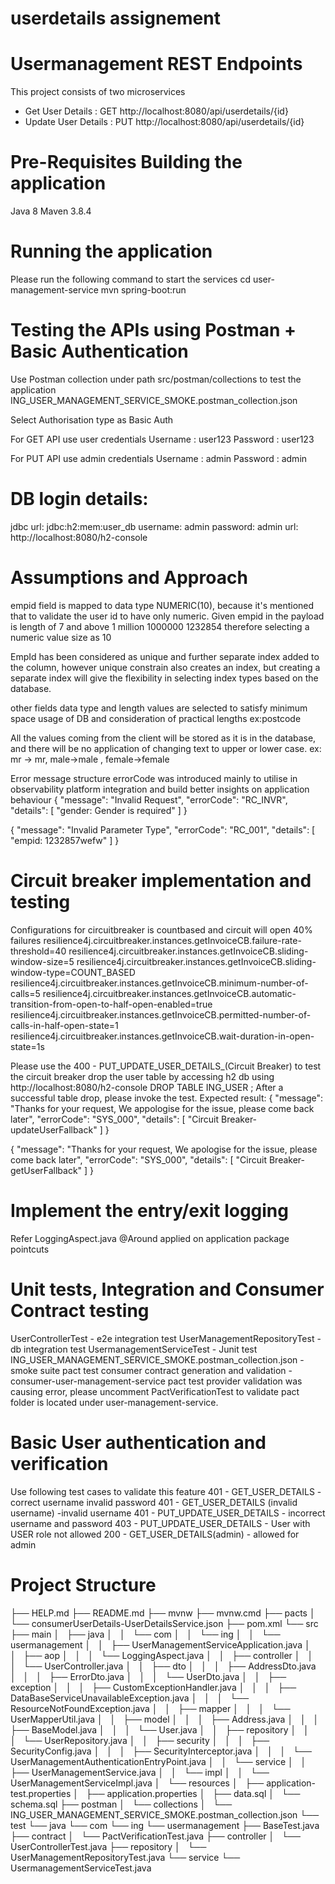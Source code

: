 # userdetails assignement

# Usermanagement REST Endpoints
This project consists of two microservices 
- Get User Details : GET http://localhost:8080/api/userdetails/{id}
- Update User Details : PUT http://localhost:8080/api/userdetails/{id}

# Pre-Requisites Building the application 
Java 8
Maven 3.8.4

# Running the application
Please run the following command to start the services
cd user-management-service
mvn spring-boot:run

# Testing the APIs using Postman + Basic Authentication
Use Postman collection under path src/postman/collections to test the application
ING_USER_MANAGEMENT_SERVICE_SMOKE.postman_collection.json

Select Authorisation type as Basic Auth

For GET API 
use user credentials 
Username : user123
Password : user123

For PUT API
use admin credentials
Username : admin
Password : admin


# DB login details:
jdbc url: jdbc:h2:mem:user_db
username: admin
password: admin
url: http://localhost:8080/h2-console

# Assumptions and Approach 
empid field is mapped to data type NUMERIC(10), because it's mentioned that to validate the user id to have only numeric. 
Given empid in the payload is length of 7 and above 1 million
1000000
1232854
therefore selecting a numeric value size  as 10

EmpId has been considered as unique and further separate index added to the column, however unique constrain also creates an index, but creating a separate index will give the flexibility in selecting index types based on the database. 

 
other fields data type and length values are selected to satisfy minimum space usage of DB and consideration of practical lengths ex:postcode 

All the values coming from the client will be stored as it is in the database, and there will be no application of changing text to upper or lower case.
ex: mr -> mr, male->male , female->female
 

Error message structure
errorCode was introduced mainly to utilise in observability platform integration and build better insights on application behaviour 
{
    "message": "Invalid Request",
    "errorCode": "RC_INVR",
    "details": [
        "gender: Gender is required"
    ]
}

{
    "message": "Invalid Parameter Type",
    "errorCode": "RC_001",
    "details": [
        "empid: 1232857wefw"
    ]
}

# Circuit breaker implementation and testing

Configurations for circuitbreaker is countbased and circuit will open 40% failures 
resilience4j.circuitbreaker.instances.getInvoiceCB.failure-rate-threshold=40
resilience4j.circuitbreaker.instances.getInvoiceCB.sliding-window-size=5
resilience4j.circuitbreaker.instances.getInvoiceCB.sliding-window-type=COUNT_BASED
resilience4j.circuitbreaker.instances.getInvoiceCB.minimum-number-of-calls=5
resilience4j.circuitbreaker.instances.getInvoiceCB.automatic-transition-from-open-to-half-open-enabled=true
resilience4j.circuitbreaker.instances.getInvoiceCB.permitted-number-of-calls-in-half-open-state=1
resilience4j.circuitbreaker.instances.getInvoiceCB.wait-duration-in-open-state=1s

Please use the 400 - PUT_UPDATE_USER_DETAILS_(Circuit Breaker) to test the circuit breaker
drop the user table by accessing h2 db using http://localhost:8080/h2-console
DROP TABLE ING_USER ;
After a successful table drop, please invoke the test.
Expected result:
{
    "message": "Thanks for your request, We appologise for the issue, please come back later",
    "errorCode": "SYS_000",
    "details": [
        "Circuit Breaker-updateUserFallback"
    ]
}

{
    "message": "Thanks for your request, We apologise for the issue, please come back later",
    "errorCode": "SYS_000",
    "details": [
        "Circuit Breaker-getUserFallback"
    ]
}

# Implement the entry/exit logging
Refer LoggingAspect.java @Around applied on application package pointcuts


# Unit tests, Integration and Consumer Contract testing
UserControllerTest - e2e integration test
UserManagementRepositoryTest - db integration test
UsermanagementServiceTest - Junit test
ING_USER_MANAGEMENT_SERVICE_SMOKE.postman_collection.json - smoke suite
pact test consumer contract generation and validation - consumer-user-management-service
pact test provider validation was causing error, please uncomment PactVerificationTest to validate
pact folder is located under user-management-service.

# Basic User authentication and verification
Use following test cases to validate this feature
401 - GET_USER_DETAILS  - correct username invalid password
401 - GET_USER_DETAILS (invalid username) -invalid username
401 - PUT_UPDATE_USER_DETAILS - incorrect username and password
403 - PUT_UPDATE_USER_DETAILS - User with USER role not allowed
200 - GET_USER_DETAILS(admin) - allowed for admin


# Project Structure

├── HELP.md
├── README.md
├── mvnw
├── mvnw.cmd
├── pacts
│   └── consumerUserDetails-UserDetailsService.json
├── pom.xml
└── src
    ├── main
    │   ├── java
    │   │   └── com
    │   │       └── ing
    │   │           └── usermanagement
    │   │               ├── UserManagementServiceApplication.java
    │   │               ├── aop
    │   │               │   └── LoggingAspect.java
    │   │               ├── controller
    │   │               │   └── UserController.java
    │   │               ├── dto
    │   │               │   ├── AddressDto.java
    │   │               │   ├── ErrorDto.java
    │   │               │   └── UserDto.java
    │   │               ├── exception
    │   │               │   ├── CustomExceptionHandler.java
    │   │               │   ├── DataBaseServiceUnavailableException.java
    │   │               │   └── ResourceNotFoundException.java
    │   │               ├── mapper
    │   │               │   └── UserMapperUtil.java
    │   │               ├── model
    │   │               │   ├── Address.java
    │   │               │   ├── BaseModel.java
    │   │               │   └── User.java
    │   │               ├── repository
    │   │               │   └── UserRepository.java
    │   │               ├── security
    │   │               │   ├── SecurityConfig.java
    │   │               │   ├── SecurityInterceptor.java
    │   │               │   └── UserManagementAuthenticationEntryPoint.java
    │   │               └── service
    │   │                   ├── UserManagementService.java
    │   │                   └── impl
    │   │                       └── UserManagementServiceImpl.java
    │   └── resources
    │       ├── application-test.properties
    │       ├── application.properties
    │       ├── data.sql
    │       └── schema.sql
    ├── postman
    │   └── collections
    │       └── ING_USER_MANAGEMENT_SERVICE_SMOKE.postman_collection.json
    └── test
        └── java
            └── com
                └── ing
                    └── usermanagement
                        ├── BaseTest.java
                        ├── contract
                        │   └── PactVerificationTest.java
                        ├── controller
                        │   └── UserControllerTest.java
                        ├── repository
                        │   └── UserManagementRepositoryTest.java
                        └── service
                            └── UsermanagementServiceTest.java   
         
          
